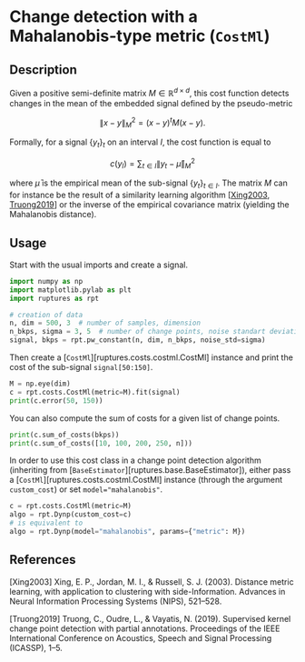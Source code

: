 # Change detection with a Mahalanobis-type metric (`CostMl`)

## Description

Given a positive semi-definite matrix $M\in\mathbb{R}^{d\times d}$,
this cost function detects changes in the mean of the embedded signal defined by the pseudo-metric

$$
\| x - y \|_M^2 = (x-y)^t M (x-y).
$$

Formally, for a signal $\{y_t\}_t$ on an interval $I$, the cost function is equal to

$$
c(y_{I}) = \sum_{t\in I} \| y_t - \bar{\mu} \|_{M}^2
$$

where $\bar{\mu}$ is the empirical mean of the sub-signal $\{y_t\}_{t\in I}$.
The matrix $M$ can for instance be the result of a similarity learning algorithm [[Xing2003](#Xing2003), [Truong2019](#Truong2019)] or the inverse of the empirical covariance matrix (yielding the Mahalanobis distance).

## Usage

Start with the usual imports and create a signal.

```python
import numpy as np
import matplotlib.pylab as plt
import ruptures as rpt

# creation of data
n, dim = 500, 3  # number of samples, dimension
n_bkps, sigma = 3, 5  # number of change points, noise standart deviation
signal, bkps = rpt.pw_constant(n, dim, n_bkps, noise_std=sigma)
```

Then create a [`CostMl`][ruptures.costs.costml.CostMl] instance and print the cost of the sub-signal `signal[50:150]`.

```python
M = np.eye(dim)
c = rpt.costs.CostMl(metric=M).fit(signal)
print(c.error(50, 150))
```

You can also compute the sum of costs for a given list of change points.

```python
print(c.sum_of_costs(bkps))
print(c.sum_of_costs([10, 100, 200, 250, n]))
```

In order to use this cost class in a change point detection algorithm (inheriting from [`BaseEstimator`][ruptures.base.BaseEstimator]), either pass a [`CostMl`][ruptures.costs.costml.CostMl] instance (through the argument `custom_cost`) or set `model="mahalanobis"`.

```python
c = rpt.costs.CostMl(metric=M)
algo = rpt.Dynp(custom_cost=c)
# is equivalent to
algo = rpt.Dynp(model="mahalanobis", params={"metric": M})
```

## References

<a id="Xing2003">[Xing2003]</a>
Xing, E. P., Jordan, M. I., & Russell, S. J. (2003). Distance metric learning, with application to clustering with side-Information. Advances in Neural Information Processing Systems (NIPS), 521–528.

<a id="Truong2019">[Truong2019]</a>
Truong, C., Oudre, L., & Vayatis, N. (2019). Supervised kernel change point detection with partial annotations. Proceedings of the IEEE International Conference on Acoustics, Speech and Signal Processing (ICASSP), 1–5.
